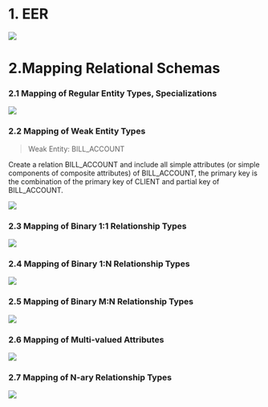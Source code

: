 # 1. EER 
![](./images/Phase1_CHANGE.png)


# 2.Mapping Relational Schemas### 2.1 Mapping of Regular Entity Types, Specializations
![](./images/1.png)

### 2.2 Mapping of Weak Entity Types
> Weak Entity: BILL_ACCOUNT
> Create a relation BILL_ACCOUNT and include all simple attributes (or simplecomponents of composite attributes) of BILL_ACCOUNT, the primary key is thecombination of the primary key of CLIENT and partial key of BILL_ACCOUNT.

![](./images/2.png)

### 2.3 Mapping of Binary 1:1 Relationship Types
![](./images/3.png)

### 2.4 Mapping of Binary 1:N Relationship Types
![](./images/4.png)

### 2.5 Mapping of Binary M:N Relationship Types
![](./images/5.png)

### 2.6 Mapping of Multi-valued Attributes
![](./images/6.png)

### 2.7 Mapping of N-ary Relationship Types
![](./images/7.png)